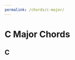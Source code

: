 ```yaml
---
permalink: /chords/c-major/
---
```

# C Major Chords

## C
<!--container of the chart-->
<div id="chart"></div>

<!--load umd script -->
<script src="https://voellmy.gitlab.io/svguitar/js/svguitar.umd.js"></script>

<script>
  // initialize the chart
  var chart = new svguitar.SVGuitarChord('#chart')

  // draw the chart
  chart
    .chord({
      title: 'C',
      fingers: [
        [1, 0],
        [2, 1, '1'],
        [3, 0],
        [4, 2, '2'],
        [5, 3, '3'],
        [6, 'x']
      ],
      barres: []
    })
    .configure({
      orientation: 'horizontal',
    })
    .draw()
</script>
